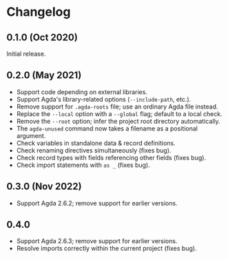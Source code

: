 # Changelog

## 0.1.0 (Oct 2020)

Initial release.

## 0.2.0 (May 2021)

- Support code depending on external libraries.
- Support Agda's library-related options (`--include-path`, etc.).
- Remove support for `.agda-roots` file; use an ordinary Agda file instead.
- Replace the `--local` option with a `--global` flag; default to a local check.
- Remove the `--root` option; infer the project root directory automatically.
- The `agda-unused` command now takes a filename as a positional argument.
- Check variables in standalone data & record definitions.
- Check renaming directives simultaneously (fixes bug).
- Check record types with fields referencing other fields (fixes bug).
- Check import statements with `as _` (fixes bug).

## 0.3.0 (Nov 2022)

- Support Agda 2.6.2; remove support for earlier versions.

## 0.4.0

- Support Agda 2.6.3; remove support for earlier versions.
- Resolve imports correctly within the current project (fixes bug).

